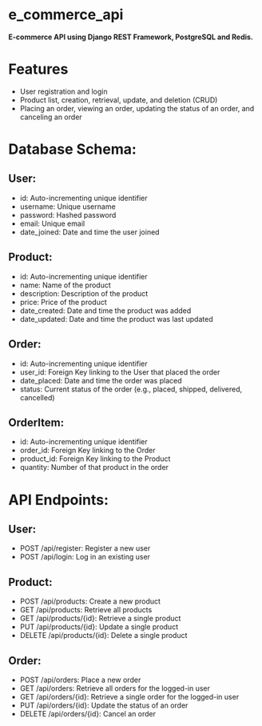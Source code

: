 # e_commerce_api
**E-commerce API using Django REST Framework, PostgreSQL and Redis.**

# Features
- User registration and login
- Product list, creation, retrieval, update, and deletion (CRUD)
- Placing an order, viewing an order, updating the status of an order, and canceling an order

# Database Schema:
## User:
- id: Auto-incrementing unique identifier
- username: Unique username
- password: Hashed password
- email: Unique email
- date_joined: Date and time the user joined
## Product:
- id: Auto-incrementing unique identifier
- name: Name of the product
- description: Description of the product
- price: Price of the product
- date_created: Date and time the product was added
- date_updated: Date and time the product was last updated
## Order:
- id: Auto-incrementing unique identifier
- user_id: Foreign Key linking to the User that placed the order
- date_placed: Date and time the order was placed
- status: Current status of the order (e.g., placed, shipped, delivered, cancelled)
## OrderItem:
- id: Auto-incrementing unique identifier
- order_id: Foreign Key linking to the Order
- product_id: Foreign Key linking to the Product
- quantity: Number of that product in the order

# API Endpoints:
## User:
- POST /api/register: Register a new user
- POST /api/login: Log in an existing user
## Product:
- POST /api/products: Create a new product
- GET /api/products: Retrieve all products
- GET /api/products/{id}: Retrieve a single product
- PUT /api/products/{id}: Update a single product
- DELETE /api/products/{id}: Delete a single product
## Order:
- POST /api/orders: Place a new order
- GET /api/orders: Retrieve all orders for the logged-in user
- GET /api/orders/{id}: Retrieve a single order for the logged-in user
- PUT /api/orders/{id}: Update the status of an order
- DELETE /api/orders/{id}: Cancel an order
